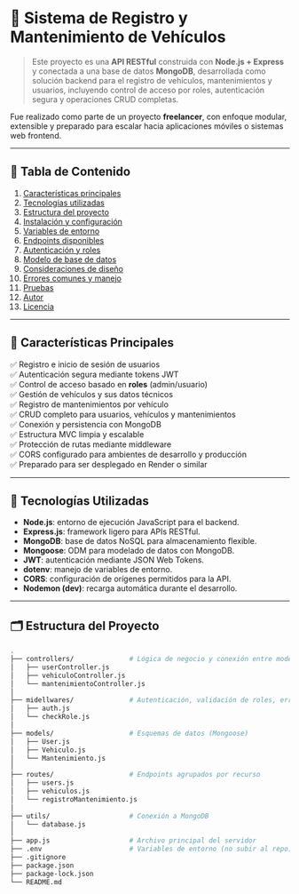 # 🚗 Sistema de Registro y Mantenimiento de Vehículos


> Este proyecto es una **API RESTful** construida con **Node.js + Express** y conectada a una base de datos **MongoDB**, desarrollada como solución backend para el registro de vehículos, mantenimientos y usuarios, incluyendo control de acceso por roles, autenticación segura y operaciones CRUD completas.

Fue realizado como parte de un proyecto **freelancer**, con enfoque modular, extensible y preparado para escalar hacia aplicaciones móviles o sistemas web frontend.

---

## 📌 Tabla de Contenido

1. [Características principales](#características-principales)
2. [Tecnologías utilizadas](#tecnologías-utilizadas)
3. [Estructura del proyecto](#estructura-del-proyecto)
4. [Instalación y configuración](#instalación-y-configuración)
5. [Variables de entorno](#variables-de-entorno)
6. [Endpoints disponibles](#endpoints-disponibles)
7. [Autenticación y roles](#autenticación-y-roles)
8. [Modelo de base de datos](#modelo-de-base-de-datos)
9. [Consideraciones de diseño](#consideraciones-de-diseño)
10. [Errores comunes y manejo](#errores-comunes-y-manejo)
11. [Pruebas](#pruebas)
12. [Autor](#autor)
13. [Licencia](#licencia)

---

## 🎯 Características Principales

✅ Registro e inicio de sesión de usuarios  
✅ Autenticación segura mediante tokens JWT  
✅ Control de acceso basado en **roles** (admin/usuario)  
✅ Gestión de vehículos y sus datos técnicos  
✅ Registro de mantenimientos por vehículo  
✅ CRUD completo para usuarios, vehículos y mantenimientos  
✅ Conexión y persistencia con MongoDB  
✅ Estructura MVC limpia y escalable  
✅ Protección de rutas mediante middleware  
✅ CORS configurado para ambientes de desarrollo y producción  
✅ Preparado para ser desplegado en Render o similar

---

## 🧰 Tecnologías Utilizadas

- **Node.js**: entorno de ejecución JavaScript para el backend.
- **Express.js**: framework ligero para APIs RESTful.
- **MongoDB**: base de datos NoSQL para almacenamiento flexible.
- **Mongoose**: ODM para modelado de datos con MongoDB.
- **JWT**: autenticación mediante JSON Web Tokens.
- **dotenv**: manejo de variables de entorno.
- **CORS**: configuración de orígenes permitidos para la API.
- **Nodemon (dev)**: recarga automática durante el desarrollo.

---

## 🗂️ Estructura del Proyecto

```bash
.
├── controllers/              # Lógica de negocio y conexión entre modelo y ruta
│   ├── userController.js
│   ├── vehiculoController.js
│   └── mantenimientoController.js
│
├── midellwares/              # Autenticación, validación de roles, errores
│   ├── auth.js
│   └── checkRole.js
│
├── models/                   # Esquemas de datos (Mongoose)
│   ├── User.js
│   ├── Vehiculo.js
│   └── Mantenimiento.js
│
├── routes/                   # Endpoints agrupados por recurso
│   ├── users.js
│   ├── vehiculos.js
│   └── registroMantenimiento.js
│
├── utils/                    # Conexión a MongoDB
│   └── database.js
│
├── app.js                    # Archivo principal del servidor
├── .env                      # Variables de entorno (no subir al repo)
├── .gitignore
├── package.json
├── package-lock.json
└── README.md
